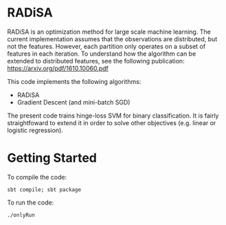 # RADiSA

RADiSA is an optimization method for large scale machine learning. The current implementation assumes that the observations are distributed, but not the features. However, each partition only operates on a subset of features in each iteration. To understand how the algorithm can be extended to distributed features, see the following publication: https://arxiv.org/pdf/1610.10060.pdf

This code implements the following algorithms:
* RADiSA
* Gradient Descent (and mini-batch SGD)

The present code trains hinge-loss SVM for binary classification. It is fairly straightfoward to extend it in order to solve other objectives (e.g. linear or logistic regression).

# Getting Started

To compile the code:

```
sbt compile; sbt package
```

To run the code:

```
./onlyRun
```

